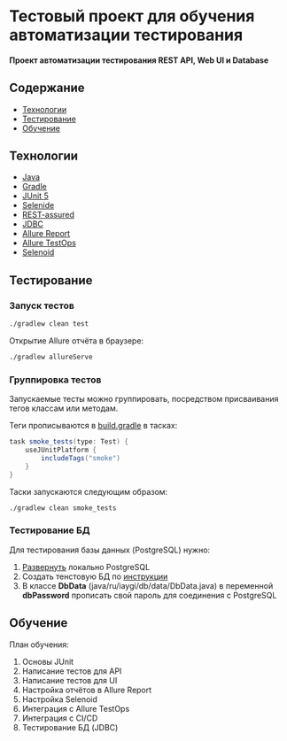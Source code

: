 # Тестовый проект для обучения автоматизации тестирования
#### Проект автоматизации тестирования REST API, Web UI и Database

## Содержание
- [Технологии](#технологии)
- [Тестирование](#тестирование)
- [Обучение](#обучение)

## Технологии
- [Java](https://www.java.com/ru/)
- [Gradle](https://gradle.org/)
- [JUnit 5](https://junit.org/junit5/)
- [Selenide](https://ru.selenide.org/)
- [REST-assured](https://rest-assured.io/)
- [JDBC](https://docs.oracle.com/en/database/oracle/oracle-database/21/jjdbc/introducing-JDBC.html)
- [Allure Report](https://allurereport.org/)
- [Allure TestOps](https://qameta.io/)
- [Selenoid](https://aerokube.com/selenoid/latest/)

## Тестирование

### Запуск тестов
```sh
./gradlew clean test
```

Открытие Allure отчёта в браузере:
```sh
./gradlew allureServe
```

### Группировка тестов
Запускаемые тесты можно группировать, посредством присваивания тегов классам или методам.

Теги прописываются в [build.gradle](build.gradle) в тасках:
```groovy
task smoke_tests(type: Test) {
    useJUnitPlatform {
        includeTags("smoke")
    }
}
```
Таски запускаются следующим образом:
```sh
./gradlew clean smoke_tests
```
### Тестирование БД

Для тестирования базы данных (PostgreSQL) нужно: 
1. [Развернуть](https://www.asozykin.ru/posts/demo_database_sql_foundation) локально PostgreSQL
2. Создать тенстовую БД по [инструкции](https://www.asozykin.ru/posts/demo_database_sql_foundation#rec267589724) 
3. В классе **DbData** (java/ru/iaygi/db/data/DbData.java) в переменной **dbPassword** прописать свой пароль для соединения с PostgreSQL  

## Обучение

План  обучения:

1. Основы JUnit
2. Написание тестов для API
3. Написание тестов для UI
4. Настройка отчётов в Allure Report
5. Настройка Selenoid
6. Интеграция с Allure TestOps
7. Интеграция c CI/CD
8. Тестирование БД (JDBC)